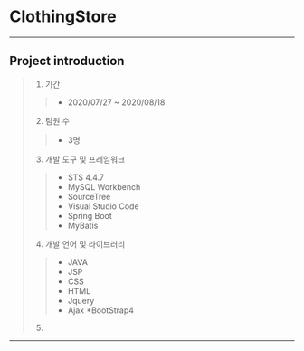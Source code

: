 # ClothingStore
------
## Project introduction

>1. 기간
>>* 2020/07/27 ~ 2020/08/18
>2. 팀원 수 
>>* 3명
>3. 개발 도구 및 프레임워크
>>* STS 4.4.7
>>* MySQL Workbench
>>* SourceTree
>>* Visual Studio Code
>>* Spring Boot
>>* MyBatis
>4. 개발 언어 및 라이브러리
>>* JAVA
>>* JSP
>>* CSS   
>>* HTML
>>* Jquery
>>* Ajax
>>*BootStrap4
>5. 
------

